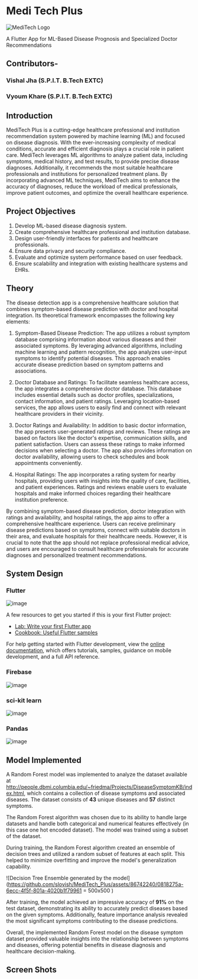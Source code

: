 # Medi Tech Plus

![MediTech Logo](https://github.com/slovish/MediTech_Plus/assets/86742240/0a41ceef-6c10-42cd-a37d-c3af8d7b4d72)

A Flutter App for ML-Based Disease Prognosis and Specialized Doctor Recommendations

## Contributors- 
### Vishal Jha (S.P.I.T. B.Tech EXTC)
### Vyoum Khare (S.P.I.T. B.Tech EXTC)

## Introduction
MediTech Plus is a cutting-edge healthcare professional and institution recommendation system powered by machine learning (ML) and focused on disease diagnosis. With the ever-increasing complexity of medical conditions, accurate and efficient diagnosis plays a crucial role in patient care. MediTech leverages ML algorithms to analyze patient data, including symptoms, medical history, and test results, to provide precise disease diagnoses. Additionally, it recommends the most suitable healthcare professionals and institutions for personalized treatment plans. By incorporating advanced ML techniques, MediTech aims to enhance the accuracy of diagnoses, reduce the workload of medical professionals, improve patient outcomes, and optimize the overall healthcare experience.

## Project Objectives

1. Develop ML-based disease diagnosis system.
2. Create comprehensive healthcare professional and institution database.
3. Design user-friendly interfaces for patients and healthcare professionals.
4. Ensure data privacy and security compliance.
5. Evaluate and optimize system performance based on user feedback.
6. Ensure scalability and integration with existing healthcare systems and EHRs.

## Theory

The disease detection app is a comprehensive healthcare solution that combines symptom-based disease prediction with doctor and hospital integration. Its theoretical framework encompasses the following key elements:

1. Symptom-Based Disease Prediction: The app utilizes a robust symptom database comprising information about various diseases and their associated symptoms. By leveraging advanced algorithms, including machine learning and pattern recognition, the app analyzes user-input symptoms to identify potential diseases. This approach enables accurate disease prediction based on symptom patterns and associations.

2. Doctor Database and Ratings: To facilitate seamless healthcare access, the app integrates a comprehensive doctor database. This database includes essential details such as doctor profiles, specializations, contact information, and patient ratings. Leveraging location-based services, the app allows users to easily find and connect with relevant healthcare providers in their vicinity.

3. Doctor Ratings and Availability: In addition to basic doctor information, the app presents user-generated ratings and reviews. These ratings are based on factors like the doctor's expertise, communication skills, and patient satisfaction. Users can assess these ratings to make informed decisions when selecting a doctor. The app also provides information on doctor availability, allowing users to check schedules and book appointments conveniently.

4. Hospital Ratings: The app incorporates a rating system for nearby hospitals, providing users with insights into the quality of care, facilities, and patient experiences. Ratings and reviews enable users to evaluate hospitals and make informed choices regarding their healthcare institution preference.

By combining symptom-based disease prediction, doctor integration with ratings and availability, and hospital ratings, the app aims to offer a comprehensive healthcare experience. Users can receive preliminary disease predictions based on symptoms, connect with suitable doctors in their area, and evaluate hospitals for their healthcare needs. However, it is crucial to note that the app should not replace professional medical advice, and users are encouraged to consult healthcare professionals for accurate diagnoses and personalized treatment recommendations.

## System Design 

### Flutter

![image](https://github.com/slovish/MediTech_Plus/assets/86742240/ca70c531-9acc-4506-ad0e-7e4db7db6996)

A few resources to get you started if this is your first Flutter project:

- [Lab: Write your first Flutter app](https://docs.flutter.dev/get-started/codelab)
- [Cookbook: Useful Flutter samples](https://docs.flutter.dev/cookbook)

For help getting started with Flutter development, view the
[online documentation](https://docs.flutter.dev/), which offers tutorials,
samples, guidance on mobile development, and a full API reference.

### Firebase

![image](https://github.com/slovish/MediTech_Plus/assets/86742240/45eb941e-77c2-41f2-870c-f099a15ef270)

### sci-kit learn

![image](https://github.com/slovish/MediTech_Plus/assets/86742240/4eec5ce7-77de-445c-9d31-c4abbc0bb4b0)

### Pandas

![image](https://github.com/slovish/MediTech_Plus/assets/86742240/7ab59e85-8240-4ab0-b571-e7e6c0a61342)

## Model Implemented

A Random Forest model was implemented to analyze the dataset available at http://people.dbmi.columbia.edu/~friedma/Projects/DiseaseSymptomKB/index.html, which contains a collection of disease symptoms and associated diseases. The dataset consists of **43** unique diseases and **57** distinct symptoms. 

The Random Forest algorithm was chosen due to its ability to handle large datasets and handle both categorical and numerical features effectively (in this case one hot encoded dataset). The model was trained using a subset of the dataset. 

During training, the Random Forest algorithm created an ensemble of decision trees and utilized a random subset of features at each split. This helped to minimize overfitting and improve the model's generalization capability. 

![Decision Tree Ensemble generated by the model](https://github.com/slovish/MediTech_Plus/assets/86742240/0818275a-6ecc-4f5f-801a-4020b1f79961 = 500x500 )

After training, the model achieved an impressive accuracy of **91%** on the test dataset, demonstrating its ability to accurately predict diseases based on the given symptoms. Additionally, feature importance analysis revealed the most significant symptoms contributing to the disease predictions. 

Overall, the implemented Random Forest model on the disease symptom dataset provided valuable insights into the relationship between symptoms and diseases, offering potential benefits in disease diagnosis and healthcare decision-making.

## Screen Shots






